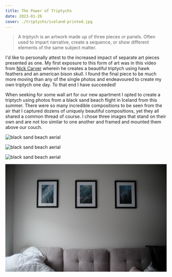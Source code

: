 ```yaml
---
title: The Power of Triptychs
date: 2023-01-26
cover: ./triptychs/iceland-printed.jpg
---
```


> A triptych is an artwork made up of three pieces or panels. Often used to impart narrative, create a sequence, or show different elements of the same subject matter.

I'd like to personally attest to the increased impact of separate art pieces presented as one. My first exposure to this form of art was in this video from [Nick Carver](https://youtu.be/PEJ8wWv7yQM?t=143) wherein he creates a beautiful triptych using hawk feathers and an american bison skull. I found the final piece to be much more moving than any of the single photos and endeavoured to create my own triptych one day. To that end I have succeeded!

When seeking for some wall art for our new apartment I opted to create a triptych using photos from a black sand beach flight in Iceland from this summer. There were so many incredible compositions to be seen from the air that I captured dozens of uniquely beautiful compositions, yet they all shared a common thread of course. I chose three images that stand on their own and are not too similar to one another and framed and mounted them above our couch.

<div class="flex flex-row gap-4">

![black sand beach aerial](./triptychs/iceland1.jpg)

![black sand beach aerial](./triptychs/iceland2.jpg)

![black sand beach aerial](./triptychs/iceland3.jpg)

</div>

![three images above couch](./triptychs/iceland-printed.jpg)